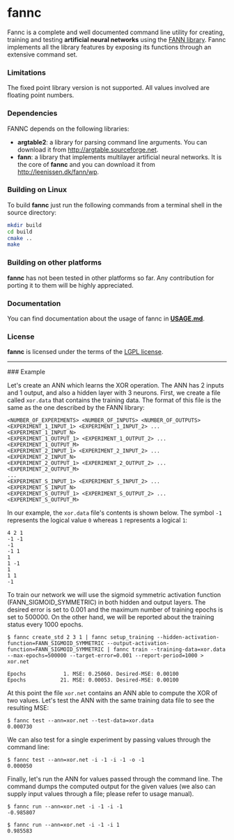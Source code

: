 # fannc


Fannc is a complete and well documented command line utility for creating, training and testing **artificial neural networks** using the [FANN library](http://leenissen.dk/fann/wp/). Fannc implements all the library features by exposing its functions through an extensive command set.

### Limitations

The fixed point library version is not supported. All values involved are floating point numbers.

### Dependencies

FANNC depends on the following libraries:
- **argtable2**: a library for parsing command line arguments. You can download it from http://argtable.sourceforge.net.
- **fann**: a library that implements multilayer artificial neural networks. It is the core of **fannc** and you can download it from http://leenissen.dk/fann/wp.



### Building on Linux

To build **fannc** just run the following commands from a terminal shell in the source directory:

```bash
mkdir build
cd build
cmake ..
make
```

### Building on other platforms

**fannc** has not been tested in other platforms so far. Any contribution for porting it to them will be highly appreciated.

### Documentation

You can find documentation about the usage of fannc in [**USAGE.md**](https://github.com/claudix/fannc/blob/master/USAGE.md).


### License

**fannc** is licensed under the terms of the [LGPL license](https://www.gnu.org/licenses/lgpl-3.0.txt).

<hr>
### Example

Let's create an ANN which learns the XOR operation. The ANN has 2 inputs and 1 output, and also a hidden layer with 3 neurons. First, we create a file called `xor.data` that contains the training data. The format of this file is the same as the one described by the FANN library:

```
<NUMBER_OF_EXPERIMENTS> <NUMBER_OF_INPUTS> <NUMBER_OF_OUTPUTS>
<EXPERIMENT_1_INPUT_1> <EXPERIMENT_1_INPUT_2> ... <EXPERIMENT_1_INPUT_N>
<EXPERIMENT_1_OUTPUT_1> <EXPERIMENT_1_OUTPUT_2> ... <EXPERIMENT_1_OUTPUT_M>
<EXPERIMENT_2_INPUT_1> <EXPERIMENT_2_INPUT_2> ... <EXPERIMENT_2_INPUT_N>
<EXPERIMENT_2_OUTPUT_1> <EXPERIMENT_2_OUTPUT_2> ... <EXPERIMENT_2_OUTPUT_M>
...
<EXPERIMENT_S_INPUT_1> <EXPERIMENT_S_INPUT_2> ... <EXPERIMENT_S_INPUT_N>
<EXPERIMENT_S_OUTPUT_1> <EXPERIMENT_S_OUTPUT_2> ... <EXPERIMENT_S_OUTPUT_M>
```

In our example, the `xor.data` file's contents is shown below. The symbol `-1` represents the logical value `0` whereas `1` represents a logical `1`:

```
4 2 1
-1 -1
-1
-1 1
1
1 -1
1
1 1
-1
```

To train our network we will use the sigmoid symmetric activation function (FANN_SIGMOID_SYMMETRIC) in both hidden and output layers. The desired error is set to 0.001 and the maximum number of training epochs is set to 500000. On the other hand, we will be reported about the training status every 1000 epochs.

```
$ fannc create_std 2 3 1 | fannc setup_training --hidden-activation-function=FANN_SIGMOID_SYMMETRIC --output-activation-function=FANN_SIGMOID_SYMMETRIC | fannc train --training-data=xor.data --max-epochs=500000 --target-error=0.001 --report-period=1000 > xor.net

Epochs            1. MSE: 0.25060. Desired-MSE: 0.00100
Epochs           21. MSE: 0.00053. Desired-MSE: 0.00100
```

At this point the file `xor.net` contains an ANN able to compute the XOR of two values. Let's test the ANN with the same training data file to see the resulting MSE:

```
$ fannc test --ann=xor.net --test-data=xor.data
0.000730
```

We can also test for a single experiment by passing values through the command line:

```
$ fannc test --ann=xor.net -i -1 -i -1 -o -1
0.000050
```

Finally, let's run the ANN for values passed through the command line. The command dumps the computed output for the given values (we also can supply input values through a file; please refer to usage manual).

```
$ fannc run --ann=xor.net -i -1 -i -1
-0.985807

$ fannc run --ann=xor.net -i -1 -i 1
0.985583
```





